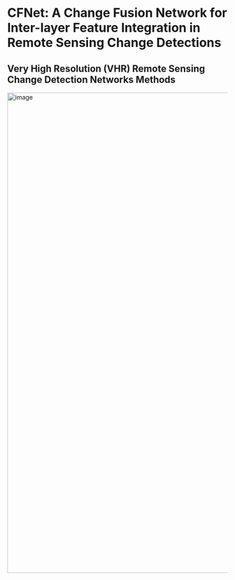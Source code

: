 # CFNet: A Change Fusion Network for Inter-layer Feature Integration in Remote Sensing Change Detections
Very High Resolution (VHR) Remote Sensing Change Detection Networks
Methods
-----------------
<img width="1096" alt="image" src="images/CFNet.png">
